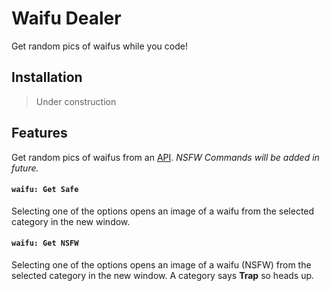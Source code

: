# Waifu Dealer

Get random pics of waifus while you code! 

## Installation

> Under construction 

## Features 

Get random pics of waifus from an [API](https://waifu.pics). *NSFW Commands will be added in future.*

#### `waifu: Get Safe`

Selecting one of the options opens an image of a waifu from the selected category in the new window. 

#### `waifu: Get NSFW`

Selecting one of the options opens an image of a waifu (NSFW) from the selected category in the new window. A category says **Trap** so heads up. 